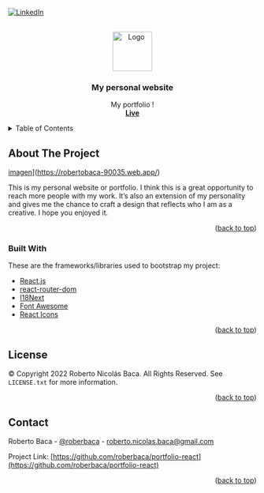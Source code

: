 <div id="top"></div>


<!-- PROJECT SHIELDS -->
<!--
*** I'm using markdown "reference style" links for readability.
*** Reference links are enclosed in brackets [ ] instead of parentheses ( ).
*** See the bottom of this document for the declaration of the reference variables
*** for contributors-url, forks-url, etc. This is an optional, concise syntax you may use.
*** https://www.markdownguide.org/basic-syntax/#reference-style-links
-->

[![LinkedIn][linkedin-shield]][linkedin-url]



<!-- PROJECT LOGO -->
<br />
<div align="center">
  <a href="https://github.com/roberbaca/README-Template">
    <img src="https://user-images.githubusercontent.com/83043304/140669718-0a350618-f217-4247-9d91-42d00c4c292f.png" alt="Logo" width="80" height="80">
  </a>

  <h3 align="center">My personal website</h3>

  <p align="center">
    My portfolio !
    <br />
      <a href="https://github.com/othneildrew/Best-README-Template"><strong>Live</strong></a>
    <br />   
  </p>
</div>



<!-- TABLE OF CONTENTS -->
<details>
  <summary>Table of Contents</summary>
  <ol>
    <li>
      <a href="#about-the-project">About The Project</a>
      <ul>
        <li><a href="#built-with">Built With</a></li>
      </ul>
    </li>
    <li><a href="#license">License</a></li>
    <li><a href="#contact">Contact</a></li>
  </ol>
</details>




<!-- ABOUT THE PROJECT -->
## About The Project

[imagen](https://user-images.githubusercontent.com/83043304/167410794-1678d53c-f78a-4fda-8fa1-2c9cc67a8015.png)](https://robertobaca-90035.web.app/)

This is my personal website or portfolio. I think this is a great opportunity to reach more people with my work. It’s also an extension of my personality and gives me the chance to craft a design that reflects who I am as a creative. I hope you enjoyed it.

<p align="right">(<a href="#top">back to top</a>)</p>



### Built With

These are the frameworks/libraries used to bootstrap my project:

* [React.js](https://reactjs.org/)
* [react-router-dom](https://www.npmjs.com/package/react-router-dom)
* [I18Next](https://www.i18next.com/)
* [Font Awesome](https://fontawesome.com)
* [React Icons](https://react-icons.github.io/react-icons/search)


<p align="right">(<a href="#top">back to top</a>)</p>


<!-- LICENSE -->
## License

© Copyright 2022 Roberto Nicolás Baca. All Rights Reserved. See `LICENSE.txt` for more information.

<p align="right">(<a href="#top">back to top</a>)</p>



<!-- CONTACT -->
## Contact

Roberto Baca - [@roberbaca](https://twitter.com/your_username) - roberto.nicolas.baca@gmail.com

Project Link: [https://github.com/roberbaca/portfolio-react](https://github.com/roberbaca/portfolio-react)

<p align="right">(<a href="#top">back to top</a>)</p>



<!-- MARKDOWN LINKS & IMAGES -->
<!-- https://www.markdownguide.org/basic-syntax/#reference-style-links -->
[contributors-shield]: https://img.shields.io/github/contributors/othneildrew/Best-README-Template.svg?style=for-the-badge
[contributors-url]: https://github.com/othneildrew/Best-README-Template/graphs/contributors
[forks-shield]: https://img.shields.io/github/forks/othneildrew/Best-README-Template.svg?style=for-the-badge
[forks-url]: https://github.com/othneildrew/Best-README-Template/network/members
[stars-shield]: https://img.shields.io/github/stars/othneildrew/Best-README-Template.svg?style=for-the-badge
[stars-url]: https://github.com/othneildrew/Best-README-Template/stargazers
[issues-shield]: https://img.shields.io/github/issues/othneildrew/Best-README-Template.svg?style=for-the-badge
[issues-url]: https://github.com/othneildrew/Best-README-Template/issues
[license-shield]: https://img.shields.io/github/license/othneildrew/Best-README-Template.svg?style=for-the-badge
[license-url]: https://github.com/othneildrew/Best-README-Template/blob/master/LICENSE.txt
[linkedin-shield]: https://img.shields.io/badge/-LinkedIn-black.svg?style=for-the-badge&logo=linkedin&colorB=555
[linkedin-url]: https://www.linkedin.com/in/roberto-baca
[product-screenshot]: images/screenshot.png
